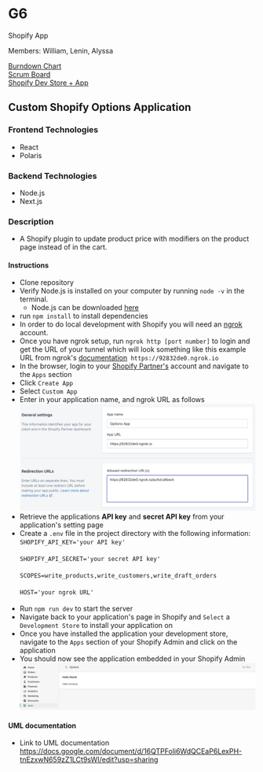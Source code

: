 # G6
Shopify App

Members: William, Lenin, Alyssa

[Burndown Chart](https://docs.google.com/spreadsheets/d/1qWjqU1w1oxYyYeYFQ7EqP9aI5dt4SIy14x6kxzEHuD4/edit#gid=0)<br/> 
[Scrum Board](https://leninlewis.atlassian.net/jira/software/projects/SHOP/boards/1)<br/> 
[Shopify Dev Store + App](https://esof-test-store.myshopify.com/admin/apps/options-2)

## Custom Shopify Options Application

### Frontend Technologies
* React
* Polaris

### Backend Technologies
* Node.js
* Next.js

### Description 
* A Shopify plugin to update product price with modifiers on the product page instead of in the cart. 

#### Instructions

* Clone repository
* Verify Node.js is installed on your computer by running `node -v` in the terminal.  
  * Node.js can be downloaded [here](https://nodejs.org/en/download/)
* run `npm install` to install dependencies
* In order to do local development with Shopify you will need an [ngrok](https://ngrok.com/) account. 
* Once you have ngrok setup, run `ngrok http [port number]` to login and get the URL of your tunnel which will look something like this example URL from ngrok's [documentation](https://ngrok.com/docs)` https://92832de0.ngrok.io`
* In the browser, login to your [Shopify Partner's](https://www.shopify.com/partners) account and navigate to the `Apps` section
* Click `Create App`
* Select `Custom App`
* Enter in your application name, and ngrok URL as follows 
![App setup Example](https://github.com/423s22/G6/blob/main/screenshots/example_app_setup.png)
* Retrieve the applications **API key** and **secret API key** from your application's setting page
* Create a `.env` file in the project directory with the following information:<br/>
  `SHOPIFY_API_KEY='your API key'`<br/>  
  `SHOPIFY_API_SECRET='your secret API key'`<br/>  
  `SCOPES=write_products,write_customers,write_draft_orders`<br/>  
  `HOST='your ngrok URL'`<br/><br/>  
* Run `npm run dev` to start the server
* Navigate back to your application's page in Shopify and `Select` a `Development Store` to install your application on
* Once you have installed the application your development store, navigate to the `Apps` section of your Shopify Admin and click on the application
* You should now see the application embedded in your Shopify Admin
![embedded app](https://github.com/423s22/G6/blob/main/screenshots/embedded_app.png)

#### UML documentation 
* Link to UML documentation https://docs.google.com/document/d/16QTPFoli6WdQCEaP6LexPH-tnEzxwN659zZ1LCt9sWI/edit?usp=sharing 

